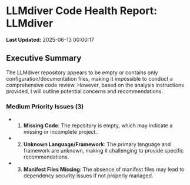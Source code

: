 # LLMdiver Code Health Report: LLMdiver
**Last Updated:** 2025-06-13 00:00:17

## Executive Summary
The LLMdiver repository appears to be empty or contains only configuration/documentation files, making it impossible to conduct a comprehensive code review. However, based on the analysis instructions provided, I will outline potential concerns and recommendations.

### Medium Priority Issues (3)
- 1. **Missing Code**: The repository is empty, which may indicate a missing or incomplete project.
- 2. **Unknown Language/Framework**: The primary language and framework are unknown, making it challenging to provide specific recommendations.
- 3. **Manifest Files Missing**: The absence of manifest files may lead to dependency security issues if not properly managed.

